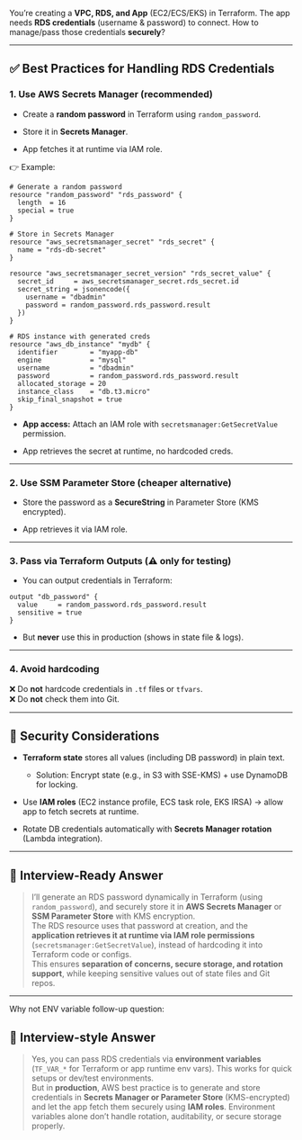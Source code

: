You’re creating a **VPC, RDS, and App** (EC2/ECS/EKS) in Terraform. The app needs **RDS credentials** (username & password) to connect. How to manage/pass those credentials **securely**?

---

## ✅ Best Practices for Handling RDS Credentials

### 1. **Use AWS Secrets Manager (recommended)**

- Create a **random password** in Terraform using `random_password`.
    
- Store it in **Secrets Manager**.
    
- App fetches it at runtime via IAM role.
    

👉 Example:
```
# Generate a random password
resource "random_password" "rds_password" {
  length  = 16
  special = true
}

# Store in Secrets Manager
resource "aws_secretsmanager_secret" "rds_secret" {
  name = "rds-db-secret"
}

resource "aws_secretsmanager_secret_version" "rds_secret_value" {
  secret_id     = aws_secretsmanager_secret.rds_secret.id
  secret_string = jsonencode({
    username = "dbadmin"
    password = random_password.rds_password.result
  })
}

# RDS instance with generated creds
resource "aws_db_instance" "mydb" {
  identifier        = "myapp-db"
  engine            = "mysql"
  username          = "dbadmin"
  password          = random_password.rds_password.result
  allocated_storage = 20
  instance_class    = "db.t3.micro"
  skip_final_snapshot = true
}
```

- **App access:** Attach an IAM role with `secretsmanager:GetSecretValue` permission.
    
- App retrieves the secret at runtime, no hardcoded creds.
    

---

### 2. **Use SSM Parameter Store (cheaper alternative)**

- Store the password as a **SecureString** in Parameter Store (KMS encrypted).
    
- App retrieves it via IAM role.
    

---

### 3. **Pass via Terraform Outputs (⚠️ only for testing)**

- You can output credentials in Terraform:
```
output "db_password" {
  value     = random_password.rds_password.result
  sensitive = true
}
```

- But **never** use this in production (shows in state file & logs).
    

---

### 4. **Avoid hardcoding**

❌ Do **not** hardcode credentials in `.tf` files or `tfvars`.  
❌ Do **not** check them into Git.

---

## 🔐 Security Considerations

- **Terraform state** stores all values (including DB password) in plain text.
    
    - Solution: Encrypt state (e.g., in S3 with SSE-KMS) + use DynamoDB for locking.
        
- Use **IAM roles** (EC2 instance profile, ECS task role, EKS IRSA) → allow app to fetch secrets at runtime.
    
- Rotate DB credentials automatically with **Secrets Manager rotation** (Lambda integration).
    

---

## 🎯 Interview-Ready Answer

> I’ll generate an RDS password dynamically in Terraform (using `random_password`), and securely store it in **AWS Secrets Manager** or **SSM Parameter Store** with KMS encryption.  
> The RDS resource uses that password at creation, and the **application retrieves it at runtime via IAM role permissions** (`secretsmanager:GetSecretValue`), instead of hardcoding it into Terraform code or configs.  
> This ensures **separation of concerns, secure storage, and rotation support**, while keeping sensitive values out of state files and Git repos.

---
Why not ENV variable follow-up question:
## 🎯 Interview-style Answer

> Yes, you can pass RDS credentials via **environment variables** (`TF_VAR_*` for Terraform or app runtime env vars). This works for quick setups or dev/test environments.  
> But in **production**, AWS best practice is to generate and store credentials in **Secrets Manager or Parameter Store** (KMS-encrypted) and let the app fetch them securely using **IAM roles**. Environment variables alone don’t handle rotation, auditability, or secure storage properly.